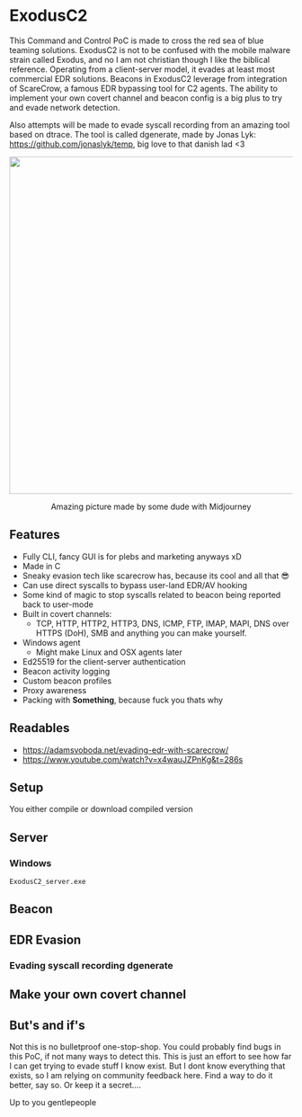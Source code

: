 # ExodusC2
This Command and Control PoC is made to cross the red sea of blue teaming solutions. ExodusC2 is not to be confused with the mobile malware strain called Exodus, and no I am not christian though I like the biblical reference. Operating from a client-server model, it evades at least most commercial EDR solutions. Beacons in ExodusC2 leverage from integration of ScareCrow, a famous EDR bypassing tool for C2 agents. The ability to implement your own covert channel and beacon config is a big plus to try and evade network detection. 

Also attempts will be made to evade syscall recording from an amazing tool based on dtrace. The tool is called dgenerate, made by Jonas Lyk: https://github.com/jonaslyk/temp, big love to that danish lad <3

<p align="center">
  <img src="https://user-images.githubusercontent.com/59022605/190503049-a4ba6757-de2d-4b15-ac09-627b6b9297b8.png" data-canonical-src="https://user-images.githubusercontent.com/59022605/190503049-a4ba6757-de2d-4b15-ac09-627b6b9297b8.png" height="600" />
</p>

<p align="center">
Amazing picture made by some dude with Midjourney
</p>

## Features
- Fully CLI, fancy GUI is for plebs and marketing anyways xD
- Made in C 
- Sneaky evasion tech like scarecrow has, because its cool and all that 😎
- Can use direct syscalls to bypass user-land EDR/AV hooking
- Some kind of magic to stop syscalls related to beacon being reported back to user-mode
- Built in covert channels:
  - TCP, HTTP, HTTP2, HTTP3, DNS, ICMP, FTP, IMAP, MAPI, DNS over HTTPS (DoH), SMB and anything you can make yourself.
- Windows agent
  - Might make Linux and OSX agents later
- Ed25519 for the client-server authentication 
- Beacon activity logging
- Custom beacon profiles
- Proxy awareness
- Packing with **Something**, because fuck you thats why


## Readables
- https://adamsvoboda.net/evading-edr-with-scarecrow/
- https://www.youtube.com/watch?v=x4wauJZPnKg&t=286s

## Setup
You either compile or download compiled version

## Server
### Windows
`ExodusC2_server.exe`

## Beacon

## EDR Evasion

### Evading syscall recording dgenerate

## Make your own covert channel

## But's and if's
Not this is no bulletproof one-stop-shop. You could probably find bugs in this PoC, if not many ways to detect this. This is just an effort to see how far I can get trying to evade stuff I know exist. But I dont know everything that exists, so I am relying on community feedback here. Find a way to do it better, say so. Or keep it a secret.... 

Up to you gentlepeople



